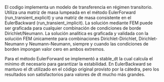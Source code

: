 El codigo implementa un modelo de transferencia en régimen transitorio. Utiliza una matriz de masa lumpeada en el método EulerForward (run_transient_explicit) y una matriz de masa consistente en el EulerBackward (run_transient_implicit). 
La solución mediante FEM puede ser graficada para cualquier combinación de condiciones de borde Dirichlet/Neumann. La solución analítica es graficada y validada con la solución FEM únicamente 
para combinaciones Dirichlet-Dirichlet, Dirichlet-Neumann y Neumann-Neumann, siempre y cuando las condiciones de borden impongan valor cero en ambos extremos. 

Para el método EulerForward se implementó a stable_dt la cual calcula el mínimo dt necesario para garantizar la estabilidad. En EulerBackward se mantuvo el dt utilizado en el código original provisto por la cátedra, pero
los resultados son satisfactorios para valores de dt mucho más grandes. 
